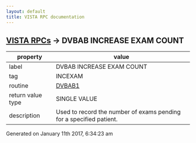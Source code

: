 ```yaml
---
layout: default
title: VISTA RPC documentation
---
```




## [VISTA RPCs](TableOfContent.md) &#8594; DVBAB INCREASE EXAM COUNT 

 property | value 
--- | --- 
 label | DVBAB INCREASE EXAM COUNT
 tag | INCEXAM
 routine | [DVBAB1](http://code.osehra.org/dox/Routine_DVBAB1_source.html)
 return value type | SINGLE VALUE
 description | Used to record the number of exams pending for a specified patient.




Generated on January 11th 2017, 6:34:23 am